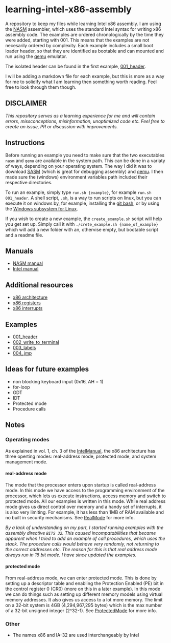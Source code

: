 # learning-intel-x86-assembly

A repository to keep my files while learning Intel x86 assembly. I am using the [NASM] assembler, which uses the standard Intel syntax for writing x86 assembly code. The examples are ordered chronologically by the time they were added, starting with 001. This means that the examples are not necesarily ordered by complexity. Each example includes a small boot loader header, so that they are identified as bootable and can mounted and run using the [qemu] emulator.

The isolated header can be found in the first example, [001_header](001_header/001_header.md).

I will be adding a markdown file for each example, but this is more as a way for me to solidify what I am learning then something worth reading. Feel free to look through them though.

## DISCLAIMER

_This repository serves as a learning experience for me and will contain errors, missconceptions, misinformation, unoptimized code etc. Feel free to create an issue, PR or discussion with improvements._

## Instructions

Before running an example you need to make sure that the two executables `nasm` and `qemu` are available in the system path. This can be done in a variaty of ways, depending on your operating system. The way I did it was to download [SASM] (which is great for debugging assembly) and [qemu]. I then made sure the (windows) environment variables path included their respective directories.

To run an example, simply type `run.sh {example}`, for example `run.sh 001_header`. A shell script, `.sh`, is a way to run scripts on linux, but you can execute it on windows by, for example, installing the [git bash][bash], or by using the [Windows subsystem for Linux][wsl].

If you wish to create a new example, the `create_example.sh` script will help you get set up. Simply call it with `./crete_example.sh {name_of_example}` which will add a new folder with an, othervise empty, but bootable script and a readme file.

## Manuals

- [NASM manual][NasmManual]
- [Intel manual][IntelManual]

## Additional resources

- [x86 architecture][x86architecture]
- [x86 registers][x86registers]
- [x86 interrupts][x86interrupts]

## Examples

- [001_header](001_header/001_header.md)
- [002_write_to_terminal](002_write_to_terminal/002_write_to_terminal.md)
- [003_labels](003_labels/003_labels.md)
- [004_jmp](004_jmp/004_jmp.md)

## Ideas for future examples

- non blocking keyboard input (0x16, AH = 1)
- for-loop
- GDT
- IDT
- Protected mode
- Procedure calls

## Notes

### Operating modes

As explained in vol. 1, ch. 3 of the [IntelManual], the x86 architecture has three operting modes: real-address mode, protected mode, and system management mode.

#### **real-address mode**

The mode that the processor enters upon startup is called real-address mode. In this mode we have access to the programming environment of the processor, which lets us execute instructions, access memory and switch to protected mode. All our examples is written in this mode. While real address mode gives us direct control over memory and a handy set of interrupts, it is also very limiting. For example, it has less than 1MB of RAM available and no built in security mechanisms. See [RealMode] for more info.

_By a lack of understanding on my part, I started running examples with the assembly directive `BITS 32`. This caused incompatabilities that became apparent when I tried to add an example of call procedures, which uses the stack. The procedure calls would behave very randomly, not returning to the correct addresses etc. The reason for this is that real address mode always run in 16 bit mode. I have since updated the examples._

#### **protected mode**

From real-address mode, we can enter protected mode. This is done by setting up a descriptor table and enabling the Protection Enabled (PE) bit in the control register 0 (CR0) (more on this in a later example). In this mode we can do things such as setting up different memory models using virtual memory addresses. It also gives us access to a lot more memory. The limit on a 32-bit system is 4GB (4,294,967,295 bytes) which is the max number of a 32-bit unsigned integer (2^32-1). See [ProtectedMode] for more info.

### Other

- The names x86 and IA-32 are used interchangeably by Intel

[bash]: https://git-scm.com/downloads
[wsl]: https://docs.microsoft.com/en-us/windows/wsl/install
[qemu]: https://www.qemu.org/
[SASM]: https://dman95.github.io/SASM/english.html
[NASM]: https://nasm.us
[NasmManual]: https://nasm.us/doc/nasmdoci.html
[IntelManual]: https://software.intel.com/content/www/us/en/develop/download/intel-64-and-ia-32-architectures-sdm-combined-volumes-1-2a-2b-2c-2d-3a-3b-3c-3d-and-4.html
[RealMode]: https://wiki.osdev.org/Real_Mode
[ProtectedMode]: https://en.wikipedia.org/wiki/Protected_mode
[x86architecture]: https://en.wikibooks.org/wiki/X86_Assembly/X86_Architecture
[x86registers]: https://www.eecg.utoronto.ca/~amza/www.mindsec.com/files/x86regs.html
[x86interrupts]: https://stanislavs.org/helppc/int_table.html>